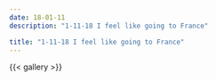 ```yaml
---
date: 18-01-11
description: "1-11-18 I feel like going to France"

title: "1-11-18 I feel like going to France"
---
```

{{< gallery >}}
